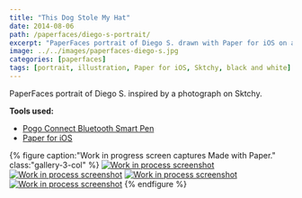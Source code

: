 ```yaml
---
title: "This Dog Stole My Hat"
date: 2014-08-06
path: /paperfaces/diego-s-portrait/
excerpt: "PaperFaces portrait of Diego S. drawn with Paper for iOS on an iPad."
image: ../../images/paperfaces-diego-s.jpg
categories: [paperfaces]
tags: [portrait, illustration, Paper for iOS, Sktchy, black and white]
---
```


PaperFaces portrait of Diego S. inspired by a photograph on Sktchy.

**Tools used:**

- [Pogo Connect Bluetooth Smart Pen](https://www.amazon.com/gp/product/B009K448L4/ref=as_li_ss_tl?ie=UTF8&camp=1789&creative=390957&creativeASIN=B009K448L4&linkCode=as2&tag=mademist-20)
- [Paper for iOS](https://paper.bywetransfer.com/)

{% figure caption:"Work in progress screen captures Made with Paper." class:"gallery-3-col" %}
[![Work in process screenshot](../../images/paperfaces-diego-s-process-1-600.jpg)](../../images/paperfaces-diego-s-process-1-lg.jpg) [![Work in process screenshot](../../images/paperfaces-diego-s-process-2-600.jpg)](../../images/paperfaces-diego-s-process-2-lg.jpg) [![Work in process screenshot](../../images/paperfaces-diego-s-process-3-600.jpg)](../../images/paperfaces-diego-s-process-3-lg.jpg) [![Work in process screenshot](../../images/paperfaces-diego-s-process-4-600.jpg)](../../images/paperfaces-diego-s-process-4-lg.jpg)
{% endfigure %}
